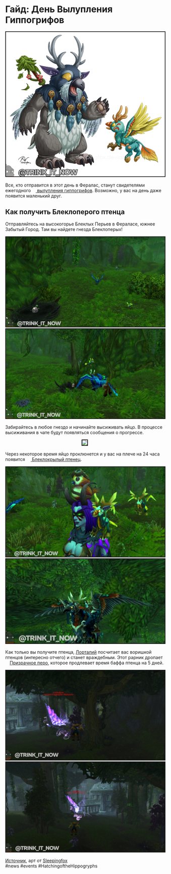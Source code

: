 # Гайд: День Вылупления Гиппогрифов

<center>
<img src=https://github.com/MagicalCow/TrinkIT-News/blob/main/Sources/Assets/Guide-Hatching-of-the-Hippogryphs/Guide-Hatching-of-the-Hippogryphs-07.png float=center border=2>
</center>

Все, кто отправится в этот день в Фералас, станут свидетелями ежегодного <a href="https://ru.wowhead.com/event=634"><img src=https://wow.zamimg.com/images/wow/icons/tiny/calendar_hatchingofthehippogryphs.gif width="12" height="12" float=down> вылупления гиппогрифов</a>. Возможно, у вас на день даже появится маленький друг.

## Как получить Блеклоперого птенца

Отправляйтесь на высокогорье Блеклых Перьев в Фераласе, южнее Забытый Город. Там вы найдете гнезда Блеклоперых!

<center>
<img src=https://github.com/MagicalCow/TrinkIT-News/blob/main/Sources/Assets/Guide-Hatching-of-the-Hippogryphs/Guide-Hatching-of-the-Hippogryphs-01.jpg float=center border=2>
</center>
<center>
<img src=https://github.com/MagicalCow/TrinkIT-News/blob/main/Sources/Assets/Guide-Hatching-of-the-Hippogryphs/Guide-Hatching-of-the-Hippogryphs-02.jpg float=center border=2>
</center>

Забирайтесь в любое гнездо и начинайте высиживать яйцо. В процессе высиживания в чате будут появляться сообщения о прогрессе.
<center>
<img src=https://images.noob-club.ru/news/2016/12/g3hnd1csze.jpg float=center border=2>
</center>

Через некоторое время яйцо проклюнется и у вас на плече на 24 часа появится <a href="https://ru.wowhead.com/spell=237356"><img src=https://wow.zamimg.com/images/wow/icons/tiny/inv_pet_babyhippogryph.gif width="14" height="14" float=down> Блеклокрылый птенец</a>.

<center>
<img src=https://github.com/MagicalCow/TrinkIT-News/blob/main/Sources/Assets/Guide-Hatching-of-the-Hippogryphs/Guide-Hatching-of-the-Hippogryphs-03.jpg float=center border=2>
</center>
<center>
<img src=https://github.com/MagicalCow/TrinkIT-News/blob/main/Sources/Assets/Guide-Hatching-of-the-Hippogryphs/Guide-Hatching-of-the-Hippogryphs-04.jpg float=center border=2>
</center>

Как только вы получите птенца, <a href="https://ru.wowhead.com/npc=115537">Лорталий</a> посчитает вас воришкой птенцов (интересно отчего) и станет враждебным. Этот рарник дропает <a href="https://ru.wowhead.com/item=142259"><img src=https://wow.zamimg.com/images/wow/icons/large/inv_feather_02.jpg width="14" height="14" float=down>Призрачное перо</a>, которое продлевает время баффа птенца на 5 дней.

<center>
<img src=https://github.com/MagicalCow/TrinkIT-News/blob/main/Sources/Assets/Guide-Hatching-of-the-Hippogryphs/Guide-Hatching-of-the-Hippogryphs-05.jpg float=center border=2>
</center>
<center>
<img src=https://github.com/MagicalCow/TrinkIT-News/blob/main/Sources/Assets/Guide-Hatching-of-the-Hippogryphs/Guide-Hatching-of-the-Hippogryphs-06.jpg float=center border=2>
</center>


[Источник](https://www.wowhead.com/news/7-1-5-ptr-hatching-of-the-hippogryphs-micro-holiday-258285), арт от [Sleepingfox](https://www.deviantart.com/sleepingfox/art/Moonkin-and-Hippogryph-321230639)  
#news #events #HatchingoftheHippogryphs
